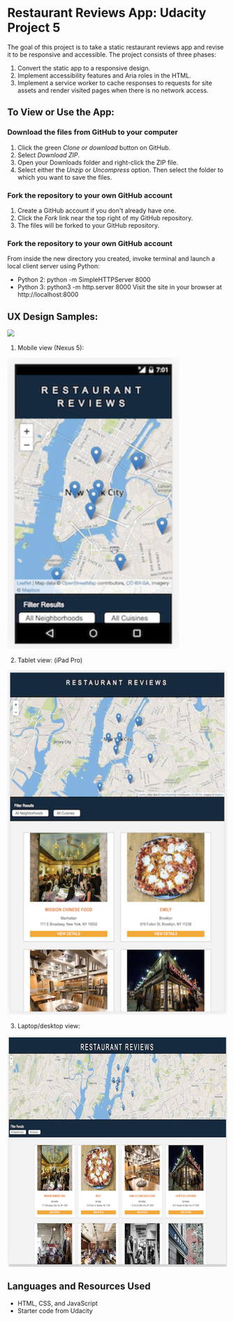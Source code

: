 # Restaurant Reviews App: Udacity Project 5
The goal of this project is to take a static restaurant reviews app and revise it to be responsive and accessible. The project consists of three phases:
1. Convert the static app to a responsive design.
2. Implement accessibility features and Aria roles in the HTML.
3. Implement a service worker to cache responses to requests for site assets and render visited pages when there is no network access.

## To View or Use the App:

### Download the files from GitHub to your computer
1. Click the green _Clone or download_ button on GitHub.
2. Select *Download ZIP*.
3. Open your Downloads folder and right-click the ZIP file.
4. Select either the _Unzip_ or _Uncompress_ option. Then select the folder to which you want to save the files.

### Fork the repository to your own GitHub account
1. Create a GitHub account if you don't already have one.
2. Click the *Fork* link near the top right of my GitHub repository.
3. The files will be forked to your GitHub repository.

### Fork the repository to your own GitHub account
From inside the new directory you created, invoke terminal and launch a local client server using Python: 
 * Python 2: python -m SimpleHTTPServer 8000 
 * Python 3: python3 -m http.server 8000
Visit the site in your browser at http://localhost:8000

## UX Design Samples:
<img src="img/memory_game.jpg" width="420">

1. Mobile view (Nexus 5):
<img src="img-readme/mobile-small.png" height="667" width="394" alt="app mobile view">

2. Tablet view: (iPad Pro)
<img src="img-readme/tablet-small.png" height="789" width="1042" alt="app tablet view">

3. Laptop/desktop view:
<img src="img-readme/desktop-small.png" height="529" width="876" alt="app desktop view">

## Languages and Resources Used
* HTML, CSS, and JavaScript
* Starter code from Udacity
